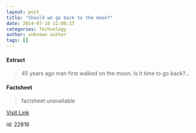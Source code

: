 ```yaml
---
layout: post
title: "Should we go back to the moon?"
date: 2014-07-16 12:06:17
categories: Technology
author: unknown author
tags: []
---
```



#### Extract
>45 years ago man first walked on the moon. Is it time to go back?...

#### Factsheet
>factsheet unavailable

[Visit Link](http://rss.cnn.com/~r/rss/cnn_tech/~3/5hz3eU_jIUQ/index.html)

id:   22816


